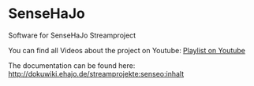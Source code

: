 # SenseHaJo
Software for SenseHaJo Streamproject

You can find all Videos about the project on Youtube: <a href="https://www.youtube.com/playlist?list=PLOau4iU1BNa8n_ICx9ISsTIcdp01ndQ__">Playlist on Youtube</a>

The documentation can be found here: http://dokuwiki.ehajo.de/streamprojekte:senseo:inhalt
